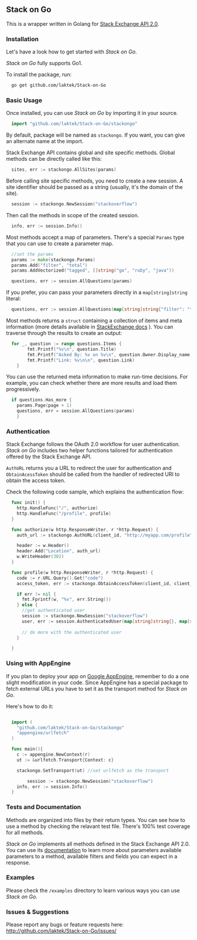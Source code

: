 ## Stack on Go

This is a wrapper written in Golang for [Stack Exchange API 2.0](https://api.stackexchange.com).

### Installation

Let's have a look how to get started with *Stack on Go*.

*Stack on Go* fully supports Go1.

To install the package, run:

```bash
  go get github.com/laktek/Stack-on-Go 
```
 
### Basic Usage

Once installed, you can use *Stack on Go* by importing it in your source.

```go
  import "github.com/laktek/Stack-on-Go/stackongo"
```

By default, package will be named as `stackongo`. If you want, you can give an alternate name at the import.

Stack Exchange API contains global and site specific methods. Global methods can be directly called like this:

```go
  sites, err := stackongo.AllSites(params)
```

Before calling site specific methods, you need to create a new session. A site identifier should be passed as a string (usually, it's the domain of the site).

```go
  session := stackongo.NewSession("stackoverflow")
```

Then call the methods in scope of the created session.

```go
  info, err := session.Info()
```

Most methods accept a map of parameters. There's a special `Params` type that you can use to create a parameter map. 

```go
  //set the params
  params := make(stackongo.Params)
  params.Add("filter", "total")
  params.AddVectorized("tagged", []string("go", "ruby", "java"))

  questions, err := session.AllQuestions(params)
```

If you prefer, you can pass your parameters directly in a `map[string]string` literal:

```go
  questions, err := session.AllQuestions(map[string]string{"filter": "total", "tagged": "go;ruby;java"})
```

Most methods returns a `struct` containing a collection of items and meta information (more details available in [StackExchange docs](https://api.stackexchange.com/docs/wrapper) ). You can traverse through the results to create an output:

```go
  for _, question := range questions.Items {
		fmt.Printf("%v\n", question.Title)
		fmt.Printf("Asked By: %v on %v\n", question.Owner.Display_name, time.SecondsToUTC(question.Creation_date))
		fmt.Printf("Link: %v\n\n", question.Link)
	}
```

You can use the returned meta information to make run-time decisions. For example, you can check whether there are more results and load them progressively.

```go
  if questions.Has_more {
    params.Page(page + 1)
    questions, err = session.AllQuestions(params)
	}
```

### Authentication 

Stack Exchange follows the OAuth 2.0 workflow for user authentication. *Stack on Go* includes two helper functions tailored for authentication offered by the Stack Exchange API.

`AuthURL` returns you a URL to redirect the user for authentication and `ObtainAcessToken` should be called from the handler of redirected URI to obtain the access token.

Check the following code sample, which explains the authentication flow:

```go
  func init() {
    http.HandleFunc("/", authorize)
    http.HandleFunc("/profile", profile)
  }

  func authorize(w http.ResponseWriter, r *http.Request) {
    auth_url := stackongo.AuthURL(client_id, "http://myapp.com/profile", map[string]string{"scope": "read_inbox"})

    header := w.Header()
    header.Add("Location", auth_url)
    w.WriteHeader(302)
  }

  func profile(w http.ResponseWriter, r *http.Request) {
    code := r.URL.Query().Get("code")
    access_token, err := stackongo.ObtainAccessToken(client_id, client_secret, code, "http://myapp.com/profile")

    if err != nil {
      fmt.Fprintf(w, "%v", err.String())
    } else {
      //get authenticated user
      session := stackongo.NewSession("stackoverflow")
      user, err := session.AuthenticatedUser(map[string]string{}, map[string]string{"key": client_key, "access_token": access_token["access_token"]})
      
      // do more with the authenticated user
    }

  }
```

### Using with AppEngine

If you plan to deploy your app on [Google AppEngine](http://code.google.com/appengine/docs/go/), remember to do a one slight modification in your code. Since AppEngine has a special package to fetch external URLs you have to set it as the transport method for *Stack on Go*. 

Here's how to do it:

```go

  import (
    "github.com/laktek/Stack-on-Go/stackongo"
    "appengine/urlfetch"
  )

  func main(){
    c := appengine.NewContext(r)
    ut := &urlfetch.Transport{Context: c}

    stackongo.SetTransport(ut) //set urlfetch as the transport

		session := stackongo.NewSession("stackoverflow")
    info, err := session.Info()
  }
```

### Tests and Documentation

Methods are organized into files by their return types. You can see how to use a method by checking the relavant test file. There's 100% test coverage for all methods.

*Stack on Go* implements all methods defined in the Stack Exchange API 2.0. You can use its [documentation](https://api.stackexchange.com/docs) to learn more about parameters available parameters to a method, available filters and fields you can expect in a response.

### Examples

Please check the `/examples` directory to learn various ways you can use *Stack on Go*.

### Issues & Suggestions

Please report any bugs or feature requests here:
http://github.com/laktek/Stack-on-Go/issues/


